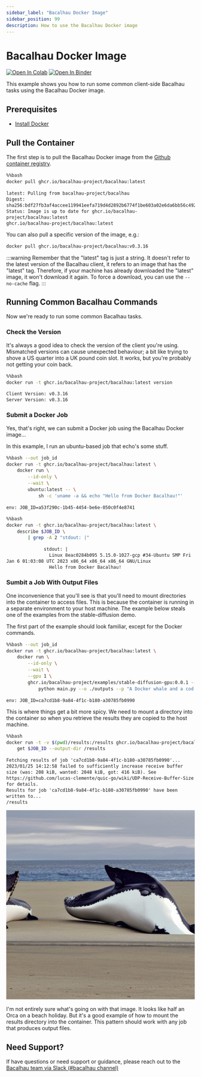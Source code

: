 ```yaml
---
sidebar_label: "Bacalhau Docker Image"
sidebar_position: 99
description: How to use the Bacalhau Docker image
---
```

# Bacalhau Docker Image

[![Open In Colab](https://colab.research.google.com/assets/colab-badge.svg)](https://colab.research.google.com/github/bacalhau-project/examples/blob/main/workload-onboarding/bacalhau-docker-image/index.ipynb)
[![Open In Binder](https://mybinder.org/badge.svg)](https://mybinder.org/v2/gh/bacalhau-project/examples/HEAD?labpath=workload-onboarding/bacalhau-docker-image/index.ipynb)

This example shows you how to run some common client-side Bacalhau tasks using the Bacalhau Docker image.

## Prerequisites

* [Install Docker](https://docs.docker.com/get-docker/)

## Pull the Container

The first step is to pull the Bacalhau Docker image from the [Github container registry](https://github.com/orgs/bacalhau-project/packages/container/package/bacalhau).


```bash
%%bash
docker pull ghcr.io/bacalhau-project/bacalhau:latest
```

    latest: Pulling from bacalhau-project/bacalhau
    Digest: sha256:bdf27fb3af4accee119941eefa719d4d2892b6774f1be603a02e6da6bb56c492
    Status: Image is up to date for ghcr.io/bacalhau-project/bacalhau:latest
    ghcr.io/bacalhau-project/bacalhau:latest


You can also pull a specific version of the image, e.g.:

```bash
docker pull ghcr.io/bacalhau-project/bacalhau:v0.3.16
```

:::warning
Remember that the "latest" tag is just a string. It doesn't refer to the latest version of the Bacalhau client, it refers to an image that has the "latest" tag. Therefore, if your machine has already downloaded the "latest" image, it won't download it again. To force a download, you can use the `--no-cache` flag.
:::

## Running Common Bacalhau Commands

Now we're ready to run some common Bacalhau tasks.

### Check the Version

It's always a good idea to check the version of the client you're using. Mismatched versions can cause unexpected behaviour; a bit like trying to shove a US quarter into a UK pound coin slot. It works, but you're probably not getting your coin back.


```bash
%%bash
docker run -t ghcr.io/bacalhau-project/bacalhau:latest version
```

    Client Version: v0.3.16
    Server Version: v0.3.16


### Submit a Docker Job

Yes, that's right, we can submit a Docker job using the Bacalhau Docker image...

In this example, I run an ubuntu-based job that echo's some stuff.


```bash
%%bash --out job_id
docker run -t ghcr.io/bacalhau-project/bacalhau:latest \
    docker run \
        --id-only \
        --wait \
        ubuntu:latest -- \
            sh -c 'uname -a && echo "Hello from Docker Bacalhau!"'
```

    env: JOB_ID=a53f290c-1b45-4454-be6e-050c0f4e8741



```bash
%%bash
docker run -t ghcr.io/bacalhau-project/bacalhau:latest \
    describe $JOB_ID \
        | grep -A 2 "stdout: |"
```

                  stdout: |
                    Linux 8eac0284b095 5.15.0-1027-gcp #34-Ubuntu SMP Fri Jan 6 01:03:08 UTC 2023 x86_64 x86_64 x86_64 GNU/Linux
                    Hello from Docker Bacalhau!


### Sumbit a Job With Output Files

One inconvenience that you'll see is that you'll need to mount directories into the container to access files. This is because the container is running in a separate environment to your host machine. The example below steals one of the examples from the stable-diffusion demo.

The first part of the example should look familiar, except for the Docker commands.


```bash
%%bash --out job_id
docker run -t ghcr.io/bacalhau-project/bacalhau:latest \
    docker run \
        --id-only \
        --wait \
        --gpu 1 \
        ghcr.io/bacalhau-project/examples/stable-diffusion-gpu:0.0.1 -- \
            python main.py --o ./outputs --p "A Docker whale and a cod having a conversation about the state of the ocean"
```

    env: JOB_ID=ca7cd1b8-9a84-4f1c-b180-a30785fb0990


This is where things get a bit more spicy. We need to mount a directory into the container so when you retrieve the results they are copied to the host machine.


```bash
%%bash
docker run -t -v $(pwd)/results:/results ghcr.io/bacalhau-project/bacalhau:latest \
    get $JOB_ID --output-dir /results
```

    Fetching results of job 'ca7cd1b8-9a84-4f1c-b180-a30785fb0990'...
    2023/01/25 14:12:58 failed to sufficiently increase receive buffer size (was: 208 kiB, wanted: 2048 kiB, got: 416 kiB). See https://github.com/lucas-clemente/quic-go/wiki/UDP-Receive-Buffer-Size for details.
    Results for job 'ca7cd1b8-9a84-4f1c-b180-a30785fb0990' have been written to...
    /results





    
![png](index_files/index_16_0.png)
    



I'm not entirely sure what's going on with that image. It looks like half an Orca on a beach holiday. But it's a good example of how to mount the results directory into the container. This pattern should work with any job that produces output files.

## Need Support?

If have questions or need support or guidance, please reach out to the [Bacalhau team via Slack (#bacalhau channel)](https://filecoin.io/slack)

